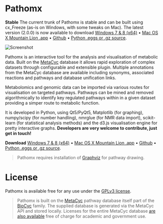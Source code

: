 # Pathomx

**Stable** The current trunk of Pathomx is stable and can be built using cx_Freeze (as-is on Windows, with some tweaks on Mac). The latest version (2.0.0) is now available to download
[Windows 7 & 8 (x64)][pathomx-windows] &bull; [Mac OS X Mountain Lion .app][pathomx-mac] &bull; [Github][pathomx-github] &bull; [Python .eggs or .gz source][pathomx-pypi].

![Screenshot](http://pathomx.org/images/software/pathomx/pathomx-v2-visual-editor.png)

Pathomx is an interactive tool for the analysis and visualisation of metabolic data.
Built on the [MetaCyc][metacyc] database it allows rapid exploration of complex datasets
through configurable and extensible plugin. Multiple annotations from the MetaCyc database are 
available including synonyms, associated reactions and pathways and database unification links.

Metabolomics and genomic data can be imported via various routes for visualisation on
targeted pathways. Pathways can be mined and removed algorithmically to identify key
regulated pathways within in a given dataset providing a simper route to metabolic
function.

It is developed in Python, using Qt5/PyQt5, Matplotlib (for graphing), numpy/scipy (for number handling), nmrglue (for NMR data import), scikit-learn (for statistical analysis methods) and the d3.js visualisation engine for pretty interactive graphs. **Developers are very welcome to contribute, just get in touch!**

**Download** [Windows 7 & 8 (x64)][pathomx-windows] &bull; [Mac OS X Mountain Lion .app][pathomx-mac] &bull; [Github][pathomx-github] &bull; [Python .eggs or .gz source][pathomx-pypi].

> Pathomx requires installation of [Graphviz][graphviz] for pathway drawing.

# License

Pathomx is available free for any use under the [GPLv3 license](http://www.gnu.org/licenses/gpl.html).

> Pathomx is built on the [MetaCyc](http://metacyc.org) pathway database itself part of 
the [BioCyc](http://biocyc.org) family. The supplied database is generated via the 
MetaCyc API and stored locally. Licenses for the entire MetaCyc database
[are also available](http://metacyc.org/contact.shtml) free of charge for academic
and government use.

 [pathomx-github]: https://github.com/pathomx/pathomx
 [pathomx-github-issues]: https://github.com/pathomx/pathomx/issues
 [metacyc]: http://metacyc.org
 [pathomx-mac]: http://download.pathomx.org/Pathomx-2.3.0.dmg
 [pathomx-windows]: http://download.pathomx.org/Pathomx-2.3.0-amd64.msi
 [pathomx-pypi]: https://pypi.python.org/pypi/Pathomx 
 [graphviz]: http://www.graphviz.org/
 
